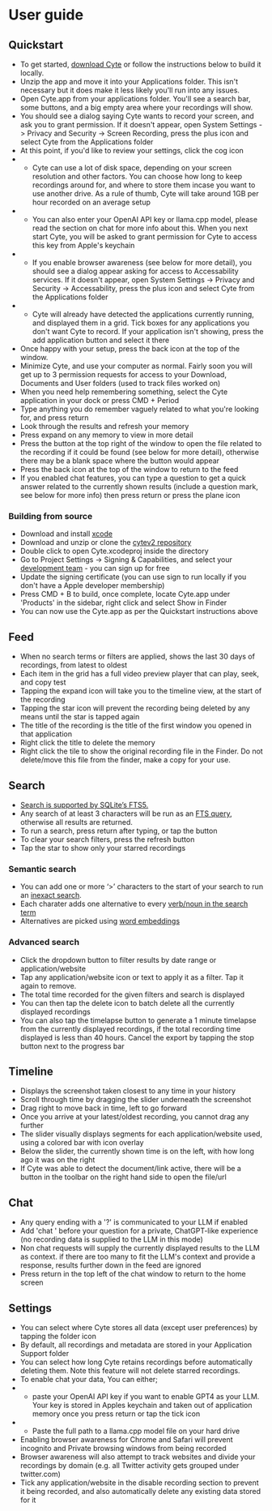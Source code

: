 # User guide

## Quickstart

- To get started, [download Cyte](https://cyte.io/) or follow the instructions below to build it locally.
- Unzip the app and move it into your Applications folder. This isn't necessary but it does make it less likely you'll run into any issues.
- Open Cyte.app from your applications folder. You'll see a search bar, some buttons, and a big empty area where your recordings will show.
- You should see a dialog saying Cyte wants to record your screen, and ask you to grant permission. If it doesn't appear, open System Settings -> Privacy and Security -> Screen Recording, press the plus icon and select Cyte from the Applications folder
- At this point, if you'd like to review your settings, click the cog icon
- - Cyte can use a lot of disk space, depending on your screen resolution and other factors. You can choose how long to keep recordings around for, and where to store them incase you want to use another drive. As a rule of thumb, Cyte will take around 1GB per hour recorded on an average setup
- - You can also enter your OpenAI API key or llama.cpp model, please read the section on chat for more info about this. When you next start Cyte, you will be asked to grant permission for Cyte to access this key from Apple's keychain
- - If you enable browser awareness (see below for more detail), you should see a dialog appear asking for access to Accessability services. If it doesn't appear, open System Settings -> Privacy and Security -> Accessability, press the plus icon and select Cyte from the Applications folder
- - Cyte will already have detected the applications currently running, and displayed them in a grid. Tick boxes for any applications you don't want Cyte to record. If your application isn't showing, press the add application button and select it there
- Once happy with your setup, press the back icon at the top of the window.
- Minimize Cyte, and use your computer as normal. Fairly soon you will get up to 3 permission requests for access to your Download, Documents and User folders (used to track files worked on)
- When you need help remembering something, select the Cyte application in your dock or press CMD + Period
- Type anything you do remember vaguely related to what you're looking for, and press return
- Look through the results and refresh your memory
- Press expand on any memory to view in more detail
- Press the button at the top right of the window to open the file related to the recording if it could be found (see below for more detail), otherwise there may be a blank space where the button would appear
- Press the back icon at the top of the window to return to the feed
- If you enabled chat features, you can type a question to get a quick answer related to the currently shown results (include a question mark, see below for more info) then press return or press the plane icon

### Building from source

- Download and install [xcode](https://developer.apple.com/xcode/)
- Download and unzip or clone the [cytev2 repository](https://github.com/shaunnarayan/cytev2)
- Double click to open Cyte.xcodeproj inside the directory
- Go to Project Settings -> Signing & Capabilities, and select your [development team](https://developer.apple.com/programs/) - you can sign up for free
- Update the signing certificate (you can use sign to run locally if you don't have a Apple developer membership)
- Press CMD + B to build, once complete, locate Cyte.app under 'Products' in the sidebar, right click and select Show in Finder
- You can now use the Cyte.app as per the Quickstart instructions above

## Feed

- When no search terms or filters are applied, shows the last 30 days of recordings, from latest to oldest
- Each item in the grid has a full video preview player that can play, seek, and copy test
- Tapping the expand icon will take you to the timeline view, at the start of the recording
- Tapping the star icon will prevent the recording being deleted by any means until the star is tapped again
- The title of the recording is the title of the first window you opened in that application
- Right click the title to delete the memory
- Right click the tile to show the original recording file in the Finder. Do not delete/move this file from the finder, make a copy for your use.

## Search

- [Search is supported by SQLite’s FTS5.](https://github.com/shaunnarayan/cytev2/blob/main/Cyte/Retain/Memory.swift#:~:text=func%20search)
- Any search of at least 3 characters will be run as an [FTS query](https://www.sqlite.org/fts5.html#full_text_query_syntax), otherwise all results are returned. 
- To run a search, press return after typing, or tap the button
- To clear your search filters, press the refresh button
- Tap the star to show only your starred recordings


### Semantic search
- You can add one or more ‘>’ characters to the start of your search to run an [inexact search](https://github.com/shaunnarayan/cytev2/blob/main/Cyte/Retain/Memory.swift#:~:text=expanding%20+=%201). 
- Each charater adds one alternative to every [verb/noun in the search term](https://developer.apple.com/documentation/naturallanguage/identifying_parts_of_speech)
- Alternatives are picked using [word embeddings](https://developer.apple.com/documentation/naturallanguage/nlembedding)


### Advanced search

- Click the dropdown button to filter results by date range or application/website
- Tap any application/website icon or text to apply it as a filter. Tap it again to remove.
- The total time recorded for the given filters and search is displayed
- You can then tap the delete icon to batch delete all the currently displayed recordings
- You can also tap the timelapse button to generate a 1 minute timelapse from the currently displayed recordings, if the total recording time displayed is less than 40 hours. Cancel the export by tapping the stop button next to the progress bar

## Timeline

- Displays the screenshot taken closest to any time in your history
- Scroll through time by dragging the slider underneath the screenshot
- Drag right to move back in time, left to go forward
- Once you arrive at your latest/oldest recording, you cannot drag any further
- The slider visually displays segments for each application/website used, using a colored bar with icon overlay
- Below the slider, the currently shown time is on the left, with how long ago it was on the right
- If Cyte was able to detect the document/link active, there will be a button in the toolbar on the right hand side to open the file/url

## Chat

- Any query ending with a '?' is communicated to your LLM if enabled
- Add 'chat ' before your question for a private, ChatGPT-like experience (no recording data is supplied to the LLM in this mode)
- Non chat requests will supply the currently displayed results to the LLM as context. if there are too many to fit the LLM's context and provide a response, results further down in the feed are ignored
- Press return in the top left of the chat window to return to the home screen

## Settings

- You can select where Cyte stores all data (except user preferences) by tapping the folder icon
- By default, all recordings and metadata are stored in your Application Support folder
- You can select how long Cyte retains recordings before automatically deleting them. Note this feature will not delete starred recordings.
- To enable chat your data, You can either;
- - paste your OpenAI API key if you want to enable GPT4 as your LLM. Your key is stored in Apples keychain and taken out of application memory once you press return or tap the tick icon
- - Paste the full path to a llama.cpp model file on your hard drive
- Enabling browser awareness for Chrome and Safari will prevent incognito and Private browsing windows from being recorded
- Browser awareness will also attempt to track websites and divide your recordings by domain (e.g. all Twitter activity gets grouped under twitter.com)
- Tick any application/website in the disable recording section to prevent it being recorded, and also automatically delete any existing data stored for it